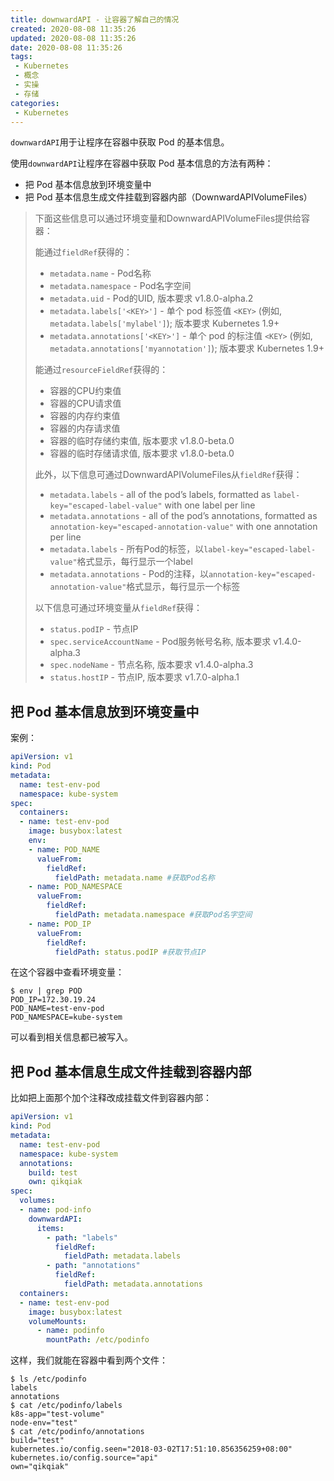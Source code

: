 ```yaml
---
title: downwardAPI - 让容器了解自己的情况
created: 2020-08-08 11:35:26
updated: 2020-08-08 11:35:26
date: 2020-08-08 11:35:26
tags: 
 - Kubernetes
 - 概念
 - 实操
 - 存储
categories: 
 - Kubernetes
---
```


`downwardAPI`用于让程序在容器中获取 Pod 的基本信息。

使用`downwardAPI`让程序在容器中获取 Pod 基本信息的方法有两种：

* 把 Pod 基本信息放到环境变量中
* 把 Pod 基本信息生成文件挂载到容器内部（DownwardAPIVolumeFiles）

>下面这些信息可以通过环境变量和DownwardAPIVolumeFiles提供给容器：
>
>能通过`fieldRef`获得的：
>  * `metadata.name` - Pod名称
>  * `metadata.namespace` - Pod名字空间
>  * `metadata.uid` - Pod的UID, 版本要求 v1.8.0-alpha.2
>  * `metadata.labels['<KEY>']` - 单个 pod 标签值 `<KEY>` (例如, `metadata.labels['mylabel']`); 版本要求 Kubernetes 1.9+
>  * `metadata.annotations['<KEY>']` - 单个 pod 的标注值 `<KEY>` (例如, `metadata.annotations['myannotation']`); 版本要求 Kubernetes 1.9+
>
>能通过`resourceFieldRef`获得的：
>  * 容器的CPU约束值
>  * 容器的CPU请求值
>  * 容器的内存约束值
>  * 容器的内存请求值
>  * 容器的临时存储约束值, 版本要求 v1.8.0-beta.0
>  * 容器的临时存储请求值, 版本要求 v1.8.0-beta.0
>
>此外，以下信息可通过DownwardAPIVolumeFiles从`fieldRef`获得：
>
>* `metadata.labels` - all of the pod’s labels, formatted as `label-key="escaped-label-value"` with one label per line
>* `metadata.annotations` - all of the pod’s annotations, formatted as `annotation-key="escaped-annotation-value"` with one annotation per line
>* `metadata.labels` - 所有Pod的标签，以`label-key="escaped-label-value"`格式显示，每行显示一个label
>* `metadata.annotations` - Pod的注释，以`annotation-key="escaped-annotation-value"`格式显示，每行显示一个标签
>
>以下信息可通过环境变量从`fieldRef`获得：
>
>* `status.podIP` - 节点IP
>* `spec.serviceAccountName` - Pod服务帐号名称, 版本要求 v1.4.0-alpha.3
>* `spec.nodeName` - 节点名称, 版本要求 v1.4.0-alpha.3
>* `status.hostIP` - 节点IP, 版本要求 v1.7.0-alpha.1


## 把 Pod 基本信息放到环境变量中

案例：

```yml
apiVersion: v1
kind: Pod
metadata:
  name: test-env-pod
  namespace: kube-system
spec:
  containers:
  - name: test-env-pod
    image: busybox:latest
    env:
    - name: POD_NAME
      valueFrom:
        fieldRef:
          fieldPath: metadata.name #获取Pod名称
    - name: POD_NAMESPACE
      valueFrom:
        fieldRef:
          fieldPath: metadata.namespace #获取Pod名字空间
    - name: POD_IP
      valueFrom:
        fieldRef:
          fieldPath: status.podIP #获取节点IP
```

在这个容器中查看环境变量：

```shell
$ env | grep POD
POD_IP=172.30.19.24
POD_NAME=test-env-pod
POD_NAMESPACE=kube-system
```

可以看到相关信息都已被写入。

## 把 Pod 基本信息生成文件挂载到容器内部

比如把上面那个加个注释改成挂载文件到容器内部：

```yml
apiVersion: v1
kind: Pod
metadata:
  name: test-env-pod
  namespace: kube-system
  annotations:
    build: test
    own: qikqiak
spec:
  volumes:
  - name: pod-info
    downwardAPI:
      items:
        - path: "labels"
          fieldRef:
            fieldPath: metadata.labels
        - path: "annotations"
          fieldRef:
            fieldPath: metadata.annotations
  containers:
  - name: test-env-pod
    image: busybox:latest
    volumeMounts:
      - name: podinfo
        mountPath: /etc/podinfo
```

这样，我们就能在容器中看到两个文件：

```shell
$ ls /etc/podinfo
labels
annotations
$ cat /etc/podinfo/labels
k8s-app="test-volume"
node-env="test"
$ cat /etc/podinfo/annotations
build="test"
kubernetes.io/config.seen="2018-03-02T17:51:10.856356259+08:00"
kubernetes.io/config.source="api"
own="qikqiak"
```